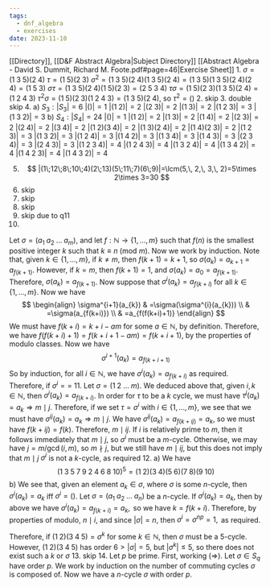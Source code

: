 ```yaml
---
tags:
  - dnf_algebra
  - exercises
date: 2023-11-10
---
```

[[Directory]], [[D&F Abstract Algebra|Subject Directory]]
[[Abstract Algebra - David S. Dummit, Richard M. Foote.pdf#page=46|Exercise Sheet]]
1. 
${}  {  \sigma=(1\;3\;5)(2\;4)  }$ 
${  {} \tau=(1\;5)(2\;3) {}  }$
${  {} \sigma^{2}=(1\; 3\; 5)(2\; 4)(1\; 3\; 5)(2\; 4)=(1\; 3\; 5)(1\; 3\; 5)(2\; 4)(2\;4)=(1\;5\;3) {}  }$
${  {} \sigma \tau=(1\;3\;5)(2\;4)(1\;5)(2\;3)=(2\;5\;3\;4) {}  }$
${  {} \tau \sigma=(1\;5)(2\;3)(1\;3\;5)(2\;4)=(1\;2\;4\;3) {}  }$
${  {} \tau^{2}\sigma=(1\;5)(2\;3)(1\;2\;4\;3)=(1\;3\;5)(2\;4) {}  }$, so $\tau^{2}=()$
2. skip
3. double skip
4. 
a) ${} S_{3}:|S_{3}|=6 {}$
${} |()|=1 {}$
${} |(1\;2)|=2 {}$
${} |(2\;3)|=2$
${} |(1\;3)|=2 {}$
${} |(1\;2\;3)|=3 {}$
$|(1\;3\;2)|=3$
b) ${} S_{4}:|S_{4}|=24 {}$
${} |()|=1 {}$
${} |(1\;2)|=2 {}$
${} |(1\;3)|=2 {}$
${} |(1\;4)|=2 {}$
${} |(2\;3)|=2 {}$
${} |(2\;4)|=2 {}$
$|(3\;4)|=2$
$|(1\;2)(3\;4)|=2$
$|(1\;3)(2\;4)|=2 {}$
$|(1\;4)(2\;3)|=2$
${} |(1\;2\;3)|=3 {}$
$|(1\;3\;2)|=3$
${} |(1\;2\;4)|=3 {}$
${} |(1\;4\;2)|=3 {}$
${} |(1\;3\;4)|=3 {}$
$|(1\;4\;3)|=3$
${} |(2\;3\;4)|=3 {}$
${} |(2\;4\;3)|=3 {}$
${} |(1\;2\;3\;4)|=4 {}$
$|(1\;2\;4\;3)|=4$
$|(1\;3\;2\;4)|=4 {}$
${} |(1\;3\;4\;2)|=4 {}$
${} |(1\;4\;2\;3)|=4 {}$
$|(1\;4\;3\;2)|=4$

5. $$
|(1\;12\;8\;10\;4)(2\;13)(5\;11\;7)(6\;9)|=\lcm(5,\, 2,\, 3,\, 2)=5\times 2\times 3=30
$$
6. skip
7. skip
8. skip
9. skip due to q11
10. 
Let ${} \sigma=(a_{1}\;a_{2}\;\dots\;a_{m})$, and let ${} f:\mathbb{N}\to{}\{ 1,\,\dots,\,m \} {}$ such that ${} f(n) {}$ is the smallest positive integer $k$ such that $k\equiv n\:(\mathrm{mod}\  m)$. Now we work by induction. Note that, given ${} k \in  \{ 1,\,\dots,\,m \} {}$, if ${} k\neq m {}$, then ${} f(k+1)=k+1 {}$, so ${} \sigma(a_{k})=a_{k+1}=a_{f(k+1)}$. However, if ${} k=m$, then ${} f(k+1)=1 {}$, and $\sigma(a_{k})=a_{0}=a_{f(k+1) }$. Therefore, ${} \sigma(a_{k})=a_{f(k+1) }$. Now suppose that ${} \sigma^{i}(a_{k})=a_{f(k+i)}$ for all ${} k \in  \{ 1,\,\dots,\,m \}$. Now we have 
$$
\begin{align}
\sigma^{i+1}(a_{k}) & =\sigma(\sigma^{i}(a_{k})) \\
 & =\sigma(a_{f(k+i)}) \\
 & =a_{f(f(k+i)+1)}
\end{align}
$$
We must have ${} f(k+i)=k+i-am {}$ for some ${} a \in \mathbb{N} {}$, by definition. Therefore, we have ${} f(f(k+i)+1)=f(k+i+1-am)=f(k+i+1)$, by the properties of modulo classes.
Now we have
$$
\sigma^{i+1}(a_{k})=a_{f(k+i+1)}
$$
So by induction, for all ${} i \in \mathbb{N} {}$, we have ${} \sigma^{i}(a_{k})=a_{f(k+i)} {}$ as required. 
Therefore, if ${} \sigma^{i}= {}=$
11. 
Let ${} \sigma=(1\;2\;\dots\;m) {}$. We deduced above that, given ${} i,\, k \in  \mathbb{N} {}$, then ${} \sigma^{i}(a_{k})=a_{f(k+i)} {}$. In order for $\tau {}$ to be a ${} k$ cycle, we must have ${} \tau^{j}(a_{k})=a_{k}\Rightarrow m\mid j {}$. Therefore, if we set ${} \tau=\sigma^{i} {}$ with ${} i \in  \{ 1,\,\dots,\,m \} {}$, we see that we must have ${} \sigma^{ij}(a_{k})=a_{k}\Rightarrow m\mid j {}$. We have ${} \sigma^{ij}(a_{k})=a_{f(k+ij)}=a_{k} {}$, so we must have ${} f(k+ij)=f(k)$. Therefore, ${} m\mid ij$. If $i$ is relatively prime to $m {}$, then it follows immediately that $m\mid j {}$, so ${} \sigma^{i} {}$ must be a $m$-cycle. Otherwise, we may have $j=m /\gcd(i,\, m)$, so $m\nmid j {}$, but we still have ${} m \mid ij$, but this does not imply that ${} m \mid j {}$ ${} \sigma^{i}$ is not a $k$-cycle, as required
12. 
a) We have $$
(1\;3\;5\;7\;9\;2\;4\;6\;8\;10)^{5}=(1\;2)(3\;4)(5\;6)(7\;8)(9\;10)
$$
b) We see that, given an element ${} a_{k}\in \sigma {}$, where ${} \sigma {}$ is some ${} n$-cycle, then ${} \sigma^{i}(a_{k})=a_{k} {}$ iff $\sigma^{i}=( {})$. 
Let ${} \sigma=(a_{1}\;a_{2}\;\dots\;a_{n})$ be a $n$-cycle. If ${} \sigma^{i}(a_{k})=a_{k} {}$, then by above we have ${} \sigma^{i}(a_{k})=a_{f(k+i)}=a_{k}, {}$ so we have ${} k=f(k+i) {}$. Therefore, by properties of modulo, ${} n\mid i {}$, and since ${} |\sigma|=n {}$, then $\sigma^{i}=\sigma^{np}=1, {}$ as required.

Therefore, if $(1\;2)(3\;4\;5)=\sigma^{k} {}$ for some ${} k\in \mathbb{N} {}$, then $\sigma$ must be a $5$-cycle. However, ${} (1\;2)(3\;4\;5) {}$ has order ${} 6>|\sigma|=5 {}$, but ${} |\sigma^{k}|\leq 5$, so there does not exist such a $k$ or $\sigma {}$
13. skip
14. 
Let $p$ be prime. First, working ${} (\Rightarrow ) {}$. Let ${} \sigma \in S_{q} {}$ have order $p {}$. We work by induction on the number of commuting cycles ${} \sigma$ is composed of. Now we have a $n$-cycle ${} \sigma$ with order $p$. 